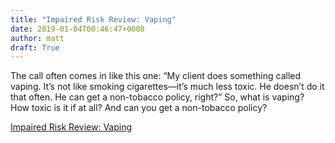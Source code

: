 ```yaml
---
title: "Impaired Risk Review: Vaping"
date: 2019-01-04T00:46:47+0000
author: matt
draft: True
---
```

The call often comes in like this one: “My client does something called vaping.  It’s not like smoking cigarettes—it’s much less toxic.   He doesn’t do it that often.  He can get a non-tobacco policy, right?”  So, what is vaping?   How toxic is it if at all?  And can you get a non-tobacco policy?

[ Impaired Risk Review: Vaping ]( http://www.brokerworldmag.com/articles/articles.php?articleid=4628 )
